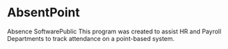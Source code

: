 # AbsentPoint
Absence SoftwarePublic
This program was created to assist HR and Payroll Departments to track attendance on a point-based system.

